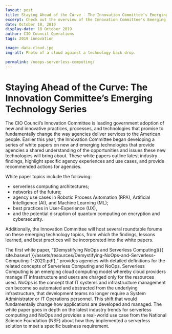 ```yaml
---
layout: post
title: Staying Ahead of the Curve - The Innovation Committee’s Emerging Technology Series
excerpt: Check out the overview of the Innovation Committee's Emerging Technology Whitepaper on NoOps and serverless computing.
date: October 18, 2019
display-date: 18 October 2019
author: CIO Council Operations
tags: 2019 innovation

image: data-cloud.jpg   
img-alt: Photo of a cloud against a technology back drop.

permalink: /noops-serverless-computing/
---
```


# Staying Ahead of the Curve: The Innovation Committee’s Emerging Technology Series #

The CIO Council’s Innovation Committee is leading government adoption of new and innovative practices, processes, and technologies that promise to fundamentally change the way agencies deliver services to the American people. Earlier this year, the Innovation Committee began developing a series of white papers on new and emerging technologies that provide agencies a shared understanding of the opportunities and issues these new technologies will bring about. These white papers outline latest industry findings, highlight specific agency experiences and use cases, and provide recommended actions for agencies.

White paper topics include the following:
- serverless computing architectures;
- networks of the future;
- agency use cases in Robotic Process Automation (RPA), Artificial Intelligence (AI), and Machine Learning (ML);
- best practices in User-Experience (UX),
- and the potential disruption of quantum computing on encryption and cybersecurity.

Additionally, the Innovation Committee will host several roundtable forums on these emerging technology topics, from which the findings, lessons learned, and best practices will be incorporated into the white papers.

The first white paper, “[Demystifying NoOps and Serverless Computing]({{ site.baseurl }}/assets/resources/Demystifying-NoOps-and-Serverless-Computing-1-2020.pdf),” provides agencies with detailed definitions for the related concepts of Serverless Computing and NoOps. Serverless Computing is an emerging cloud computing model whereby cloud providers manage IT infrastructure and users are charged only for the resources used. NoOps is the concept that IT systems and infrastructure management can become so automated and abstracted from the underlying infrastructure, that development teams no longer require a System Administrator or IT Operations personnel. This shift that would fundamentally change how applications are developed and managed. The white paper goes in depth on the latest industry trends for serverless computing and NoOps and provides a real-world use case from the National Science Foundation (NSF) about how they implemented a serverless solution to meet a specific business requirement.

